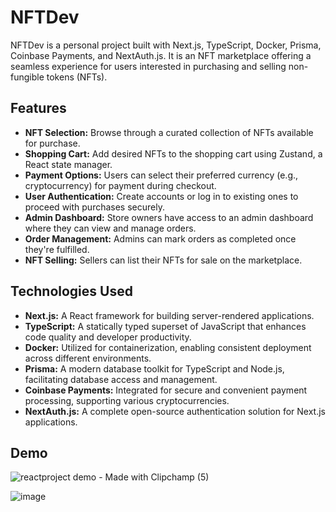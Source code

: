 # NFTDev

NFTDev is a personal project built with Next.js, TypeScript, Docker, Prisma, Coinbase Payments, and NextAuth.js. It is an NFT marketplace offering a seamless experience for users interested in purchasing and selling non-fungible tokens (NFTs).

## Features

- **NFT Selection:** Browse through a curated collection of NFTs available for purchase.
- **Shopping Cart:** Add desired NFTs to the shopping cart using Zustand, a React state manager.
- **Payment Options:** Users can select their preferred currency (e.g., cryptocurrency) for payment during checkout.
- **User Authentication:** Create accounts or log in to existing ones to proceed with purchases securely.
- **Admin Dashboard:** Store owners have access to an admin dashboard where they can view and manage orders.
- **Order Management:** Admins can mark orders as completed once they're fulfilled.
- **NFT Selling:** Sellers can list their NFTs for sale on the marketplace.

## Technologies Used

- **Next.js:** A React framework for building server-rendered applications.
- **TypeScript:** A statically typed superset of JavaScript that enhances code quality and developer productivity.
- **Docker:** Utilized for containerization, enabling consistent deployment across different environments.
- **Prisma:** A modern database toolkit for TypeScript and Node.js, facilitating database access and management.
- **Coinbase Payments:** Integrated for secure and convenient payment processing, supporting various cryptocurrencies.
- **NextAuth.js:** A complete open-source authentication solution for Next.js applications.

## Demo

![reactproject demo - Made with Clipchamp (5)](https://github.com/denimozh/nftdev/assets/115919942/03a63ef8-3556-49a1-a0c6-48ba983ddba3)

![image](https://github.com/denimozh/nftdev/assets/115919942/a46a13fb-e5ad-44ef-9896-ef629dd66c4f)
